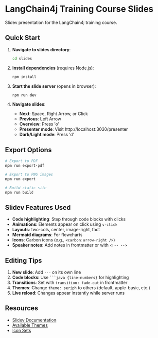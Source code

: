 # LangChain4j Training Course Slides

Slidev presentation for the LangChain4j training course.

## Quick Start

1. **Navigate to slides directory**:
   ```bash
   cd slides
   ```

2. **Install dependencies** (requires Node.js):
   ```bash
   npm install
   ```

3. **Start the slide server** (opens in browser):
   ```bash
   npm run dev
   ```

4. **Navigate slides**:
   - **Next**: Space, Right Arrow, or Click
   - **Previous**: Left Arrow
   - **Overview**: Press 'o'
   - **Presenter mode**: Visit http://localhost:3030/presenter
   - **Dark/Light mode**: Press 'd'

## Export Options

```bash
# Export to PDF
npm run export-pdf

# Export to PNG images
npm run export

# Build static site
npm run build
```

## Slidev Features Used

- **Code highlighting**: Step through code blocks with clicks
- **Animations**: Elements appear on click using `v-click`
- **Layouts**: two-cols, center, image-right, fact
- **Mermaid diagrams**: For flowcharts
- **Icons**: Carbon icons (e.g., `<carbon:arrow-right />`)
- **Speaker notes**: Add notes in frontmatter or with `<!-- -->` 

## Editing Tips

1. **New slide**: Add `---` on its own line
2. **Code blocks**: Use ` ```java {line-numbers} ` for highlighting
3. **Transitions**: Set with `transition: fade-out` in frontmatter
4. **Themes**: Change `theme: seriph` to others (default, apple-basic, etc.)
5. **Live reload**: Changes appear instantly while server runs

## Resources

- [Slidev Documentation](https://sli.dev/)
- [Available Themes](https://sli.dev/themes/gallery.html)
- [Icon Sets](https://sli.dev/guide/syntax#icons)